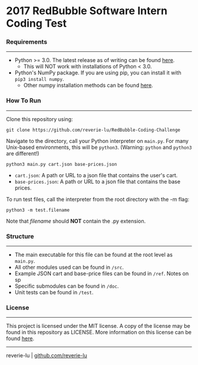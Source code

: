 # 2017 RedBubble Software Intern Coding Test
### **Requirements**

------

- Python >= 3.0.  The latest release as of writing can be found [here](https://www.python.org/downloads/release/python-364/).
  - This will NOT work with installations of Python < 3.0.
- Python's NumPy package.  If you are using pip, you can install it with `pip3 install numpy`.
  - Other numpy installation methods can be found [here](https://www.scipy.org/scipylib/download.html). 

### **How To Run**

------

Clone this repository using:

```
git clone https://github.com/reverie-lu/RedBubble-Coding-Challenge
```

Navigate to the directory, call your Python interpreter on `main.py`.  For many Unix-based environments, this will be `python3`. (Warning: `python` and `python3` are different!)

```
python3 main.py cart.json base-prices.json
```

- `cart.json`: A path or URL to a json file that contains the user's cart.
- `base-prices.json`: A path or URL to a json file that contains the base prices.

To run test files, call the interpreter from the root directory with the -m flag:

```
python3 -m test.filename
```

Note that *filename* should **NOT** contain the .py extension. 

### Structure

------

- The main executable for this file can be found at the root level as `main.py`.  
- All other modules used can be found in `/src`.  
- Example JSON cart and base-price files can be found in `/ref`.  Notes on sp
- Specific submodules can be found in `/doc`. 
- Unit tests can be found in `/test`. 

### **License**

------

This project is licensed under the MIT license.  A copy of the license may be found in this repository as LICENSE.  More information on this license can be found [here](https://opensource.org/licenses/MIT).

------

reverie-lu | [github.com/reverie-lu](https://github.com/reverie-lu) 